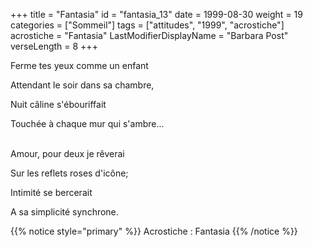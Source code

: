 +++
title = "Fantasia"
id = "fantasia_13"
date = 1999-08-30
weight = 19
categories = ["Sommeil"]
tags = ["attitudes", "1999", "acrostiche"]
acrostiche = "Fantasia"
LastModifierDisplayName = "Barbara Post"
verseLength = 8
+++

Ferme tes yeux comme un enfant

Attendant le soir dans sa chambre,

Nuit câline s'ébouriffait

Touchée à chaque mur qui s'ambre...

 \
Amour, pour deux je rêverai

Sur les reflets roses d'icône;

Intimité se bercerait

A sa simplicité synchrone.

{{% notice style="primary" %}}
Acrostiche : Fantasia
{{% /notice %}}
